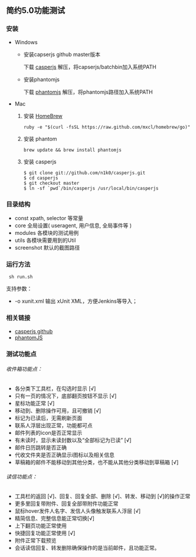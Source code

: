 简约5.0功能测试
-------------


### 安装

* Windows
	- 安装capserjs github master版本

		下载 [casperjs](https://github.com/n1k0/casperjs/zipball/master) 解压，将capserjs/batchbin加入系统PATH
	- 安装phantomjs
			
		下载 [phantomjs](https://phantomjs.googlecode.com/files/phantomjs-1.9.1-windows.zip) 解压，将phantomjs路径加入系统PATH

* Mac
	1. 安装 [HomeBrew](https://github.com/mxcl/homebrew/wiki/installation)

		<pre><code>ruby -e "$(curl -fsSL https://raw.github.com/mxcl/homebrew/go)"</code></pre>
	2. 安装 phantom
	
		<pre><code>brew update && brew install phantomjs</code></pre>		
	3.  安装 casperjs
		
		<pre><code>$ git clone git://github.com/n1k0/casperjs.git
		$ cd casperjs
		$ git checkout master
		$ ln -sf `pwd`/bin/casperjs /usr/local/bin/casperjs
		</code></pre>

### 目录结构


* const		xpath, selector 等常量
* core		全局设置( useragent, 用户信息, 全局事件等 )
* modules   	各模块的测试用例
* utils 	各模块需要用到的Util
* screenshot 默认的截图路径


### 运行方法

<pre><code> sh run.sh </code></pre>


支持参数：

* -o xunit.xml  输出 xUnit XML，方便Jenkins等导入；



### 相关链接

* [casperjs github](https://github.com/n1k0/casperjs)
* [phantomJS](http://phantomjs.org/)


### 测试功能点

###### 收件箱功能点：

* 各分类下工具栏，在勾选时显示 [√]
* 只有一页的情况下，底部翻页按钮不显示 [√]
* 星标功能正常 [√]
* 移动到、删除操作可用，且可撤销 [√]
* 标记为已读后，无需刷新页面
* 联系人浮层出现正常，功能都可点
* 邮件列表的icon是否正常显示
* 有未读时，显示未读封数以及“全部标记为已读” [√]
* 邮件日历跳转是否正确
* 代收文件夹是否正确显示i图标以及相关信息
* 草稿箱的邮件不能移动到其他分类，也不能从其他分类移动到草稿箱 [√]


###### 读信功能点：

* 工具栏的返回 [√]、回复、回复全部、删除 [√]、转发、移动到 [√]的操作正常
* 更多里回复带附件、回复全部带附件功能正常
* 鼠标hover发件人名字、发信人头像触发联系人浮层 [√]
* 精简信息、完整信息能正常切换[√]
* 上下翻页功能正常使用
* 快捷回复功能正常使用 [√]
* 附件正常下载预览
* 会话读信回复、转发删除确保操作的是当前邮件，且功能正常。